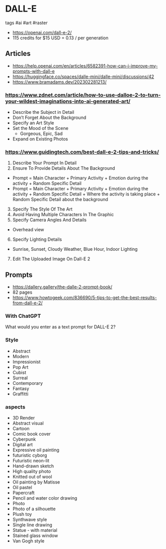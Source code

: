 # DALL-E

tags #ai #art #raster

* https://openai.com/dall-e-2/
* 115 credits for $15 USD = 0.13 / per generation

## Articles

* https://help.openai.com/en/articles/6582391-how-can-i-improve-my-prompts-with-dall-e
* https://huggingface.co/spaces/dalle-mini/dalle-mini/discussions/42
* https://www.bramadams.dev/202302281213/


### https://www.zdnet.com/article/how-to-use-dalloe-2-to-turn-your-wildest-imaginations-into-ai-generated-art/

* Describe the Subject in Detail
* Don’t Forget About the Background
* Specify an Art Style
* Set the Mood of the Scene
  * Gorgeous, Epic, Sad
* Expand on Existing Photos


### https://www.guidingtech.com/best-dall-e-2-tips-and-tricks/

1. Describe Your Prompt In Detail
2. Ensure To Provide Details About The Background
* Prompt = Main Character + Primary Activity + Emotion during the activity + Random Specific Detail
* Prompt = Main Character + Primary Activity + Emotion during the activity + Random Specific Detail + Where the activity is taking place + Random Specific Detail about the background
3. Specify The Style Of The Art
4. Avoid Having Multiple Characters In The Graphic
5. Specify Camera Angles And Details
* Overhead view
6. Specify Lighting Details
* Sunrise, Sunset, Cloudy Weather, Blue Hour, Indoor Lighting
7. Edit The Uploaded Image On Dall-E 2

## Prompts

* https://dallery.gallery/the-dalle-2-prompt-book/
* 82 pages
* https://www.howtogeek.com/836690/5-tips-to-get-the-best-results-from-dall-e-2/


### With  ChatGPT

What would you enter as a text prompt for DALL-E 2?

### Style

* Abstract
* Modern
* Impressionist
* Pop Art
* Cubist
* Surreal
* Contemporary
* Fantasy
* Graffitti

### aspects

* 3D Render
* Abstract visual
* Cartoon
* Comic book cover
* Cyberpunk
* Digital art
* Expressive oil painting
* futuristic cyborg
* Futuristic neon-lit
* Hand-drawn sketch
* High quality photo
* Knitted out of wool
* Oil painting by Matisse
* Oil pastel
* Papercraft
* Pencil and water color drawing
* Photo
* Photo of a silhouette
* Plush toy
* Synthwave style
* Single line drawing
* Statue - with material
* Stained glass window
* Van Gogh style

